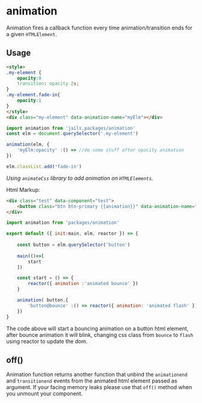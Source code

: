 # animation

Animation fires a callback function every time animation/transition ends for a given `HTMLElement`.

## Usage

```html
<style>
.my-element {
	opacity:0
	transition: opacity 2s;
}
.my-element.fade-in{
	opacity:1
}
</style>
<div class="my-element" data-animation-name="myElm"></div>
```

```js
import animation from 'jails.packages/animation'
const elm = document.querySelector('.my-element')

animation(elm, {
	'myElm:opacity' :() => //do some stuff after opacity animation
})

elm.classList.add('fade-in')
```

*Using `animateCss` library to add animation on `HTMLElements`.*

Html Markup:

```html
<div class="test" data-component="test">
	<button class="btn btn-primary {{animation}}" data-animation-name="button">A</button>
</div>
```

```js
import animation from 'packages/animation'

export default ({ init:main, elm, reactor }) => {
	
	const button = elm.querySelector('button')
	
	main(()=>[
		start
	])

	const start = () => {
		reactor({ animation :'animated bounce' })
	}

	animation( button,{
		'button@bounce' :() => reactor({ animation: 'animated flash' })
	})
}
```

The code above will start a bouncing animation on a button html element, after bounce animation it will blink, changing css class from `bounce` to `flash` using reactor to update the dom.

## off()

Animation function returns another function that unbind the `animationend` and `transitionend` events from the animated html element passed as argument. If your facing memory leaks please use that `off()` method when you unmount your component.